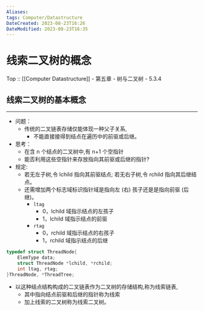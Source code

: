 ```yaml
---
Aliases: 
tags: Computer/Datastructure 
DateCreated: 2023-08-23T16:26
DateModified: 2023-08-23T16:35
---
```

# 线索二叉树的概念

Top :: [[Computer Datastructure]] - 第五章 - 树与二叉树 - 5.3.4

## 线索二叉树的基本概念
---
- 问题：
	- 传统的二叉链表存储仅能体现一种父子关系,
		- 不能直接接得到结点在遍历中的前驱或后继。
- 思考：
	- 在含 n 个结点的二叉树中,有 n+1 个空指针
	- 能否利用这些空指针来存放指向其前驱或后继的指针?
- 规定:
	- 若无左子树,令 lchild 指向其前驱结点; 若无右子树,令 rchild 指向其后继结点。
	- 还需增加两个标志域标识指针域是指向左 (右) 孩子还是是指向前驱 (后继)。
		- `ltag`
			- 0，lchild 域指示结点的左孩子
			- 1，lchild 域指示结点的前驱
		- `rtag`
			- 0，rchild 域指示结点的右孩子
			- 1，rchild 域指示结点的后继

```cpp
typedef struct ThreadNode{
	ElemType data;
	struct ThreadNode *lchild, *rchild;
	int ltag, rtag;
}ThreadNode, *ThreadTree;
```

- 以这种结点结构构成的二叉链表作为二叉树的存储结构,称为线索链表,
	- 其中指向结点前驱和后继的指针称为线索
	- 加上线索的二叉树称为线索二叉树。

